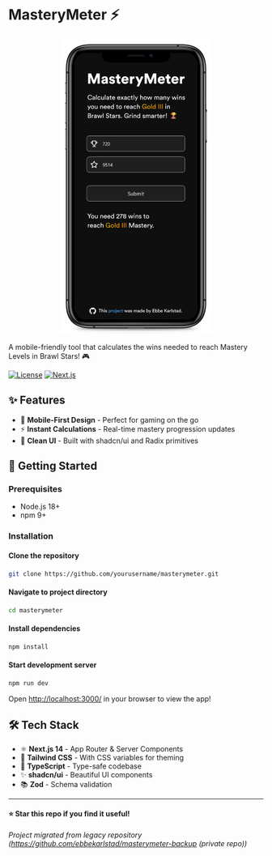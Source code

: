 # MasteryMeter ⚡

<p align="center">
  <img 
    src="/public/mockup.png" 
    width="300" 
    alt="Brawl Stars Mastery Calculator Preview"
  >
</p>

A mobile-friendly tool that calculates the wins needed to reach Mastery Levels in Brawl Stars! 🎮

[![License](https://img.shields.io/badge/license-MIT-blue?style=flat-square)](LICENSE)
[![Next.js](https://img.shields.io/badge/Next.js-14.2.3-black?style=flat-square&logo=next.js)](https://nextjs.org/)

## ✨ Features

- 📱 **Mobile-First Design** - Perfect for gaming on the go
- ⚡ **Instant Calculations** - Real-time mastery progression updates
- 🎨 **Clean UI** - Built with shadcn/ui and Radix primitives

## 🚀 Getting Started

### Prerequisites
- Node.js 18+
- npm 9+

### Installation

#### Clone the repository
```bash
git clone https://github.com/yourusername/masterymeter.git
```
#### Navigate to project directory
```bash
cd masterymeter
```
#### Install dependencies
```bash
npm install
```
#### Start development server
```bash
npm run dev
```

Open [http://localhost:3000/](http://localhost:3000) in your browser to view the app!

## 🛠️ Tech Stack

- ⚛️ **Next.js 14** - App Router & Server Components
- 🎨 **Tailwind CSS** - With CSS variables for theming
- 📘 **TypeScript** - Type-safe codebase
- ✨ **shadcn/ui** - Beautiful UI components
- 📚 **Zod** - Schema validation

---

#### ⭐ Star this repo if you find it useful!

*Project migrated from legacy repository (https://github.com/ebbekarlstad/masterymeter-backup (private repo))*
